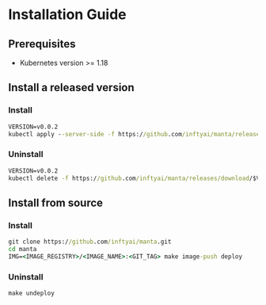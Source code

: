 # Installation Guide

## Prerequisites

* Kubernetes version >= 1.18

## Install a released version

### Install

```cmd
VERSION=v0.0.2
kubectl apply --server-side -f https://github.com/inftyai/manta/releases/download/$VERSION/manifests.yaml
```

### Uninstall

```cmd
VERSION=v0.0.2
kubectl delete -f https://github.com/inftyai/manta/releases/download/$VERSION/manifests.yaml
```

## Install from source

### Install

```cmd
git clone https://github.com/inftyai/manta.git
cd manta
IMG=<IMAGE_REGISTRY>/<IMAGE_NAME>:<GIT_TAG> make image-push deploy
```

### Uninstall

```cmd
make undeploy
```
